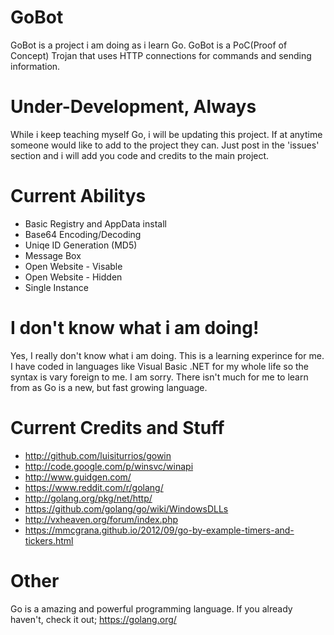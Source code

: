 # GoBot

GoBot is a project i am doing as i learn Go. GoBot is a PoC(Proof of Concept) Trojan that uses HTTP connections for commands and sending information.

# Under-Development, Always

While i keep teaching myself Go, i will be updating this project. If at anytime someone would like to add to the project they can. Just post in the 'issues' section and i will add you code and credits to the main project.

# Current Abilitys

* Basic Registry and AppData install
* Base64 Encoding/Decoding
* Uniqe ID Generation (MD5)
* Message Box
* Open Website - Visable
* Open Website - Hidden
* Single Instance

# I don't know what i am doing!

Yes, I really don't know what i am doing. This is a learning experince for me. I have coded in languages like Visual Basic .NET for my whole life so the syntax is vary foreign to me. I am sorry. There isn't much for me to learn from as Go is a new, but fast growing language.

# Current Credits and Stuff

* http://github.com/luisiturrios/gowin
* http://code.google.com/p/winsvc/winapi
* http://www.guidgen.com/
* https://www.reddit.com/r/golang/
* http://golang.org/pkg/net/http/
* https://github.com/golang/go/wiki/WindowsDLLs
* http://vxheaven.org/forum/index.php
* https://mmcgrana.github.io/2012/09/go-by-example-timers-and-tickers.html

# Other

Go is a amazing and powerful programming language. If you already haven't, check it out; https://golang.org/
